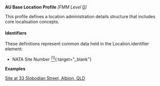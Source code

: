 **AU Base Location Profile** *[FMM Level [0](http://build.fhir.org/versions.html#maturity)]*

This profile defines a location administration details structure that includes core localisation concepts.

#### Identifiers
These definitions represent common data held in the Location.identifier element:
* NATA Site Number [<sup>[1]</sup>](http://hl7.org.au/id/nata-site/index.html){:target="_blank"}

**Examples**

[Site at 33 Slobodian Street, Albion, QLD](Location-example1.html)


